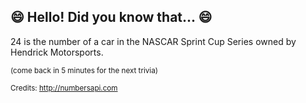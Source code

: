 ## 😄 Hello! Did you know that... 😄
24 is the number of a car in the NASCAR Sprint Cup Series owned by Hendrick Motorsports.

<sup>(come back in 5 minutes for the next trivia)</sup>


<sup>Credits: http://numbersapi.com</sup>
